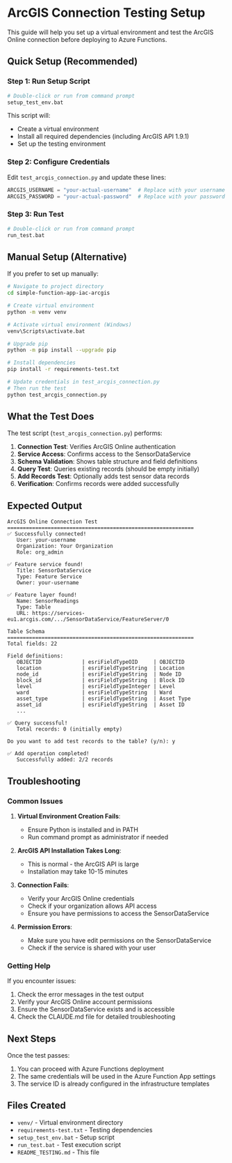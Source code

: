 # ArcGIS Connection Testing Setup

This guide will help you set up a virtual environment and test the ArcGIS Online connection before deploying to Azure Functions.

## Quick Setup (Recommended)

### Step 1: Run Setup Script
```bash
# Double-click or run from command prompt
setup_test_env.bat
```

This script will:
- Create a virtual environment
- Install all required dependencies (including ArcGIS API 1.9.1)
- Set up the testing environment

### Step 2: Configure Credentials
Edit `test_arcgis_connection.py` and update these lines:
```python
ARCGIS_USERNAME = "your-actual-username"  # Replace with your username
ARCGIS_PASSWORD = "your-actual-password"  # Replace with your password
```

### Step 3: Run Test
```bash
# Double-click or run from command prompt
run_test.bat
```

## Manual Setup (Alternative)

If you prefer to set up manually:

```bash
# Navigate to project directory
cd simple-function-app-iac-arcgis

# Create virtual environment
python -m venv venv

# Activate virtual environment (Windows)
venv\Scripts\activate.bat

# Upgrade pip
python -m pip install --upgrade pip

# Install dependencies
pip install -r requirements-test.txt

# Update credentials in test_arcgis_connection.py
# Then run the test
python test_arcgis_connection.py
```

## What the Test Does

The test script (`test_arcgis_connection.py`) performs:

1. **Connection Test**: Verifies ArcGIS Online authentication
2. **Service Access**: Confirms access to the SensorDataService
3. **Schema Validation**: Shows table structure and field definitions
4. **Query Test**: Queries existing records (should be empty initially)
5. **Add Records Test**: Optionally adds test sensor data records
6. **Verification**: Confirms records were added successfully

## Expected Output

```
ArcGIS Online Connection Test
============================================================
✅ Successfully connected!
   User: your-username
   Organization: Your Organization
   Role: org_admin

✅ Feature service found!
   Title: SensorDataService
   Type: Feature Service
   Owner: your-username

✅ Feature layer found!
   Name: SensorReadings
   Type: Table
   URL: https://services-eu1.arcgis.com/.../SensorDataService/FeatureServer/0

Table Schema
============================================================
Total fields: 22

Field definitions:
   OBJECTID             | esriFieldTypeOID     | OBJECTID
   location             | esriFieldTypeString  | Location
   node_id              | esriFieldTypeString  | Node ID
   block_id             | esriFieldTypeString  | Block ID
   level                | esriFieldTypeInteger | Level
   ward                 | esriFieldTypeString  | Ward
   asset_type           | esriFieldTypeString  | Asset Type
   asset_id             | esriFieldTypeString  | Asset ID
   ...

✅ Query successful!
   Total records: 0 (initially empty)

Do you want to add test records to the table? (y/n): y

✅ Add operation completed!
   Successfully added: 2/2 records
```

## Troubleshooting

### Common Issues

1. **Virtual Environment Creation Fails**:
   - Ensure Python is installed and in PATH
   - Run command prompt as administrator if needed

2. **ArcGIS API Installation Takes Long**:
   - This is normal - the ArcGIS API is large
   - Installation may take 10-15 minutes

3. **Connection Fails**:
   - Verify your ArcGIS Online credentials
   - Check if your organization allows API access
   - Ensure you have permissions to access the SensorDataService

4. **Permission Errors**:
   - Make sure you have edit permissions on the SensorDataService
   - Check if the service is shared with your user

### Getting Help

If you encounter issues:
1. Check the error messages in the test output
2. Verify your ArcGIS Online account permissions
3. Ensure the SensorDataService exists and is accessible
4. Check the CLAUDE.md file for detailed troubleshooting

## Next Steps

Once the test passes:
1. You can proceed with Azure Functions deployment
2. The same credentials will be used in the Azure Function App settings
3. The service ID is already configured in the infrastructure templates

## Files Created

- `venv/` - Virtual environment directory
- `requirements-test.txt` - Testing dependencies
- `setup_test_env.bat` - Setup script
- `run_test.bat` - Test execution script
- `README_TESTING.md` - This file